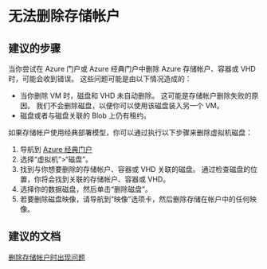 <properties
    pageTitle="无法删除存储帐户"
    description="无法删除存储帐户"
    service="microsoft.storage"
    resource="storageaccounts"
    authors="kasparks"
    displayOrder="1"
    selfHelpType="resource"
    supportTopicIds=""
    resourceTags=""
    productPesIds=""
    cloudEnvironments="public"
/>


# 无法删除存储帐户

## **建议的步骤**
当你尝试在 Azure 门户或 Azure 经典门户中删除 Azure 存储帐户、容器或 VHD 时，可能会收到错误。 这些问题可能是由以下情况造成的：

- 当你删除 VM 时，磁盘和 VHD 未自动删除。 这可能是存储帐户删除失败的原因。 我们不会删除磁盘，以便你可以使用该磁盘装入另一个 VM。
- 磁盘或者与磁盘关联的 Blob 上仍有租约。

如果存储帐户使用经典部署模型，你可以通过执行以下步骤来删除虚拟机磁盘：

1. 导航到 [Azure 经典门户](https://manage.windowsazure.com/)
2. 选择“虚拟机”>“磁盘”。
3. 找到与你想要删除的存储帐户、容器或 VHD 关联的磁盘。 通过检查磁盘的位置，你将会找到关联的存储帐户、容器或 VHD。
4. 选择你的数据磁盘，然后单击“删除磁盘”。
5. 若要删除磁盘映像，请导航到“映像”选项卡，然后删除存储在帐户中的任何映像。

## **建议的文档**
[删除存储帐户时出现问题](http://go.microsoft.com/fwlink/?LinkId=785085)



<!--HONumber=Aug16_HO1-->


